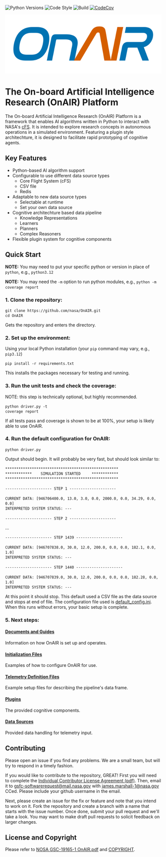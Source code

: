 ![Python Versions](https://img.shields.io/badge/python-3.8%20|%203.9%20|%203.10%20|%203.11%20|%203.12-blue.svg)
![Code Style](https://img.shields.io/badge/code%20style-black-000000.svg)
![Build](https://github.com/nasa/OnAIR/actions/workflows/unit-test.yml/badge.svg)
[![CodeCov](https://codecov.io/gh/nasa/OnAIR/branch/main/graph/badge.svg?token=L0WVOTD5X9)](https://codecov.io/gh/nasa/OnAIR)

![alt text](doc/images/OnAIR_logo.svg "The OnAIR logo, italicized NASA worm style font in blue and orange")

# The On-board Artificial Intelligence Research (OnAIR) Platform

The On-board Artificial Intelligence Research (OnAIR) Platform is a framework that enables AI algorithms written in Python to interact with NASA's [cFS](https://github.com/nasa/cFS).
It is intended to explore research concepts in autonomous operations in a simulated environment.
Featuring a plugin style architechture, it is designed to facilitate rapid prototyping of cognitive agents.

## Key Features

- Python-based AI algorithm support
- Configurable to use different data source types
  - Core Flight System (cFS)
  - CSV file
  - Redis
- Adaptable to new data source types
  - Selectable at runtime
  - Set your own data source
- Cognitive architechture based data pipeline
  - Knowledge Representations
  - Learners
  - Planners
  - Complex Reasoners
- Flexible plugin system for cognitive components

## Quick Start

**NOTE:** You may need to put your specific python or version in place of `python`, e.g., `python3.12`

**NOTE:** You may need the `-m` option to run python modules, e.g., `python -m coverage report`

### 1. Clone the repository:
```
git clone https://github.com/nasa/OnAIR.git
cd OnAIR
```
Gets the repository and enters the directory.

### 2. Set up the environment:
Using your local Python installation (your `pip` command may vary, e.g., `pip3.12`)
```
pip install -r requirements.txt
```
This installs the packages necessary for testing and running.

### 3. Run the unit tests and check the coverage:
NOTE: this step is technically optional, but highly recommended.
```
python driver.py -t
coverage report
```
If all tests pass and coverage is shown to be at 100%, your setup is likely able to use OnAIR.

### 4. Run the default configuration for OnAIR:
```
python driver.py
```
Output should begin. It will probably be very fast, but should look similar to:
```
***************************************************
************    SIMULATION STARTED     ************
***************************************************

--------------------- STEP 1 ---------------------

CURRENT DATA: [946706400.0, 13.0, 3.0, 0.0, 2000.0, 0.0, 34.29, 0.0, 0.0]
INTERPRETED SYSTEM STATUS: ---

--------------------- STEP 2 ---------------------
```
...
```
--------------------- STEP 1439 ---------------------

CURRENT DATA: [946707838.0, 30.0, 12.0, 200.0, 0.0, 0.0, 182.1, 0.0, 1.0]
INTERPRETED SYSTEM STATUS: ---

--------------------- STEP 1440 ---------------------

CURRENT DATA: [946707839.0, 30.0, 12.0, 200.0, 0.0, 0.0, 182.28, 0.0, 1.0]
INTERPRETED SYSTEM STATUS: ---
```
At this point it should stop.
This default used a CSV file as the data source and stops at end of file.
The configuration file used is [default_config.ini](onair/config/default_config.ini).
When this runs without errors, your basic setup is complete.

### 5. Next steps:
#### [Documents and Guides](doc/README.md)
Information on how OnAIR is set up and operates.
#### [Initialization Files](onair/config)
Examples of how to configure OnAIR for use.
#### [Telemetry Definition Files](onair/data/telemetry_configs)
Example setup files for describing the pipeline's data frame.
#### [Plugins](plugins)
The provided cognitive components.
#### [Data Sources](onair/data_handling)
Provided data handling for telemetry input.

## Contributing

Please open an issue if you find any problems.
We are a small team, but will try to respond in a timely fashion.

If you would like to contribute to the repository, GREAT!
First you will need to complete the [Individual Contributor License Agreement (pdf)](doc/Indv_CLA_OnAIR.pdf).
Then, email it to gsfc-softwarerequest@mail.nasa.gov with james.marshall-1@nasa.gov CCed.
Please include your github username in the email.

Next, please create an issue for the fix or feature and note that you intend to work on it.
Fork the repository and create a branch with a name that starts with the issue number.
Once done, submit your pull request and we'll take a look.
You may want to make draft pull requests to solicit feedback on larger changes.

## License and Copyright

Please refer to [NOSA GSC-19165-1 OnAIR.pdf](NOSA%20GSC-19165-1%20OnAIR.pdf) and [COPYRIGHT](COPYRIGHT).
